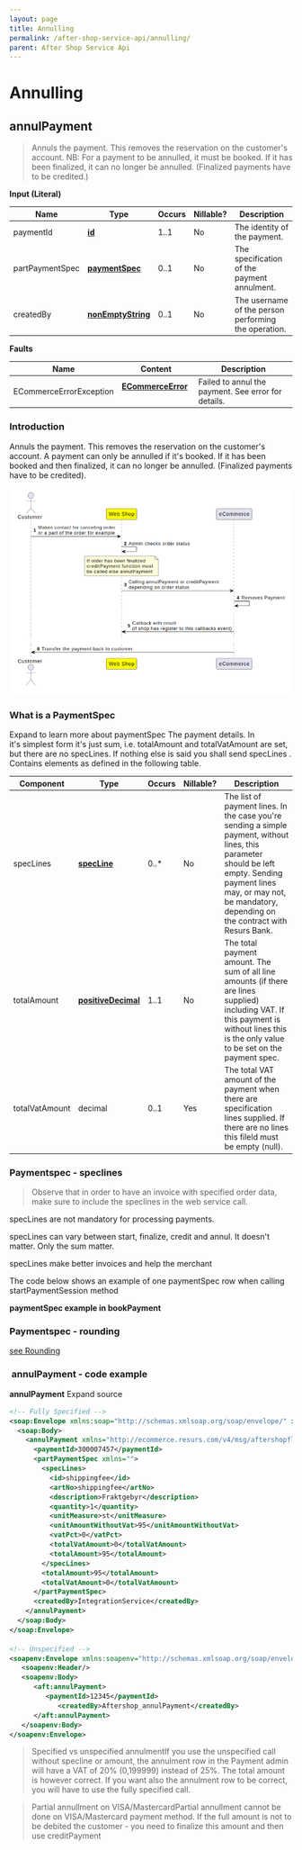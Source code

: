 ```yaml
---
layout: page
title: Annulling
permalink: /after-shop-service-api/annulling/
parent: After Shop Service Api
---
```



# Annulling 

## annulPayment
> Annuls the payment. This removes the reservation on the customer's
> account. NB: For a payment to be annulled, it must be booked. If it has
> been finalized, it can no longer be annulled. (Finalized payments have
> to be credited.)

**Input (Literal)**

| Name             | Type                                    | Occurs | Nillable? | Description                                          |
|------------------|-----------------------------------------|--------|-----------|------------------------------------------------------|
| paymentId        | **[id](/development/api-types/simple-types/)**               | 1..1   | No        | The identity of the payment.                         |
| partPaymentSpec  |  [**paymentSpec**](/development/api-types/paymentspec/)         | 0..1   | No        | The specification of the payment annulment.          |
| createdBy        |  [**nonEmptyString**](/development/api-types/simple-types/)  | 0..1   | No        | The username of the person performing the operation. |

**Faults**

| Name                     | Content                                  | Description                                         |
|--------------------------|------------------------------------------|-----------------------------------------------------|
| ECommerceErrorException  | **[ECommerceError](/development/api-types/ecommerceerror/)**     | Failed to annul the payment. See error for details. |

### Introduction
Annuls the payment. This removes the reservation on the customer's
account. A payment can only be annulled if it's booked. If it has been
booked and then finalized, it can no longer be annulled. (Finalized
payments have to be credited).


![](../../attachments/1475429/128286739.png)

### What is a PaymentSpec
Expand to learn more about paymentSpec
The payment details. In it's simplest form it's just sum, i.e.
totalAmount and totalVatAmount are set, but there are no specLines. If
nothing else is said you shall send specLines .  
Contains elements as defined in the following table.

| Component      | Type                                                                                     | Occurs | Nillable? | Description                                                                                                                                                                                                                  |
|----------------|------------------------------------------------------------------------------------------|--------|-----------|------------------------------------------------------------------------------------------------------------------------------------------------------------------------------------------------------------------------------|
| specLines      | **[specLine](/development/api-types/specline/)**                       | 0..\*  | No        | The list of payment lines. In the case you're sending a simple payment, without lines, this parameter should be left empty. Sending payment lines may, or may not, be mandatory, depending on the contract with Resurs Bank. |
| totalAmount    | **[positiveDecimal](/development/api-types/simple-types/)** | 1..1   | No        | The total payment amount. The sum of all line amounts (if there are lines supplied) including VAT. If this payment is without lines this is the only value to be set on the payment spec.                                    |
| totalVatAmount | decimal                                                                                  | 0..1   | Yes       | The total VAT amount of the payment when there are specification lines supplied. If there are no lines this fileld must be empty (null).                                                                                     |

### Paymentspec - speclines
> Observe that in order to have an invoice with specified order data,
> make sure to include the speclines in the web service call.

specLines are not mandatory for processing payments.

specLines can vary between start, finalize, credit and annul. It doesn't
matter. Only the sum matter.

specLines make better invoices and help the merchant

The code below shows an example of one paymentSpec row when calling
startPaymentSession method

**paymentSpec example in bookPayment**

### Paymentspec - rounding
[see Rounding](/development/rounding/)

###  annulPayment - code example
**annulPayment** Expand source
```xml
<!-- Fully Specified -->
<soap:Envelope xmlns:soap="http://schemas.xmlsoap.org/soap/envelope/" xmlns:xsi="http://www.w3.org/2001/XMLSchema-instance" xmlns:xsd="http://www.w3.org/2001/XMLSchema">   
  <soap:Body>     
    <annulPayment xmlns="http://ecommerce.resurs.com/v4/msg/aftershopflow">       
      <paymentId>300007457</paymentId>       
      <partPaymentSpec xmlns="">         
        <specLines>           
          <id>shippingfee</id>           
          <artNo>shippingfee</artNo>           
          <description>Fraktgebyr</description>           
          <quantity>1</quantity>           
          <unitMeasure>st</unitMeasure>           
          <unitAmountWithoutVat>95</unitAmountWithoutVat>           
          <vatPct>0</vatPct>           
          <totalVatAmount>0</totalVatAmount>           
          <totalAmount>95</totalAmount>         
        </specLines>         
        <totalAmount>95</totalAmount>         
        <totalVatAmount>0</totalVatAmount>       
      </partPaymentSpec>       
      <createdBy>IntegrationService</createdBy>     
    </annulPayment>   
  </soap:Body> 
</soap:Envelope>

<!-- Unspecified --> 
<soapenv:Envelope xmlns:soapenv="http://schemas.xmlsoap.org/soap/envelope/" xmlns:aft="http://ecommerce.resurs.com/v4/msg/aftershopflow">
   <soapenv:Header/>
   <soapenv:Body>
      <aft:annulPayment>
         <paymentId>12345</paymentId>
            <createdBy>Aftershop_annulPayment</createdBy>
      </aft:annulPayment>
   </soapenv:Body>
</soapenv:Envelope>
```
> Specified vs unspecified annulmentIf you use the unspecified call
> without specline or amount, the annulment row in the Payment admin
> will have a VAT of 20% (0,199999) instead of 25%. The total amount is
> however correct. If you want also the annulment row to be correct, you
> will have to use the fully specified call.

> Partial annullment on VISA/MastercardPartial annullment cannot be done
> on VISA/Mastercard payment method. If the full amount is not to be
> debited the customer - you need to finalize this amount and then use
> creditPayment


